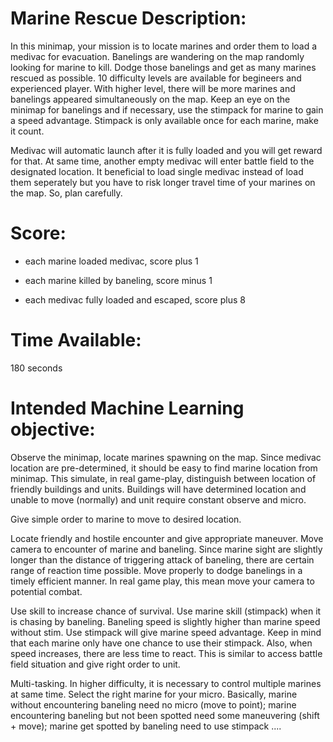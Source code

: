 # Marine Rescue Description:

In this minimap, your mission is to locate marines and order them to load a medivac for evacuation. Banelings are wandering on the map randomly looking for marine to kill. Dodge those banelings and get as many marines rescued as possible. 10 difficulty levels are available for begineers and experienced player. With higher level, there will be more marines and banelings appeared simultaneously on the map. Keep an eye on the minimap for banelings and if necessary, use the stimpack for marine to gain a speed advantage. Stimpack is only available once for each marine, make it count.

Medivac will automatic launch after it is fully loaded and you will get reward for that. At same time, another empty medivac will enter battle field to the designated location. It beneficial to load single medivac instead of load them seperately but you have to risk longer travel time of your marines on the map. So, plan carefully.

# Score:

 * each marine loaded medivac, score plus 1
 
 * each marine killed by baneling, score minus 1
 
 * each medivac fully loaded and escaped, score plus 8
 
 # Time Available:
 
 180 seconds
 
 # Intended Machine Learning objective:
 
 Observe the minimap, locate marines spawning on the map. Since medivac location are pre-determined, it should be easy to find marine location from minimap. This simulate, in real game-play, distinguish between location of friendly buildings and units. Buildings will have determined location and unable to move (normally) and unit require constant observe and micro.
 
 Give simple order to marine to move to desired location.
 
 Locate friendly and hostile encounter and give appropriate maneuver. Move camera to encounter of marine and baneling. Since marine sight are slightly longer than the distance of triggering attack of baneling, there are certain range of reaction time possible. Move properly to dodge banelings in a timely efficient manner. In real game play, this mean move your camera to potential combat.
 
 Use skill to increase chance of survival. Use marine skill (stimpack) when it is chasing by baneling. Baneling speed is slightly higher than marine speed without stim. Use stimpack will give marine speed advantage. Keep in mind that each marine only have one chance to use their stimpack. Also, when speed increases, there are less time to react. This is similar to access battle field situation and give right order to unit.
 
 Multi-tasking. In higher difficulty, it is necessary to control multiple marines at same time. Select the right marine for your micro. Basically, marine without encountering baneling need no micro (move to point); marine encountering baneling but not been spotted need some maneuvering (shift + move); marine get spotted by baneling need to use stimpack .... 
